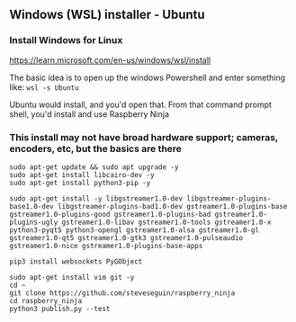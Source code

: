 
## Windows (WSL) installer - Ubuntu

### Install Windows for Linux

https://learn.microsoft.com/en-us/windows/wsl/install

The basic idea is to open up the windows Powershell and enter something like: `wsl -s Ubuntu`

Ubuntu would install, and you'd open that. From that command prompt shell, you'd install and use Raspberry Ninja

### This install may not have broad hardware support; cameras, encoders, etc, but the basics are there
```
sudo apt-get update && sudo apt upgrade -y
sudo apt-get install libcairo-dev -y
sudo apt-get install python3-pip -y

sudo apt-get install -y libgstreamer1.0-dev libgstreamer-plugins-base1.0-dev libgstreamer-plugins-bad1.0-dev gstreamer1.0-plugins-base gstreamer1.0-plugins-good gstreamer1.0-plugins-bad gstreamer1.0-plugins-ugly gstreamer1.0-libav gstreamer1.0-tools gstreamer1.0-x python3-pyqt5 python3-opengl gstreamer1.0-alsa gstreamer1.0-gl gstreamer1.0-qt5 gstreamer1.0-gtk3 gstreamer1.0-pulseaudio gstreamer1.0-nice gstreamer1.0-plugins-base-apps

pip3 install websockets PyGObject

sudo apt-get install vim git -y
cd ~ 
git clone https://github.com/steveseguin/raspberry_ninja
cd raspberry_ninja
python3 publish.py --test
